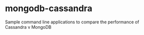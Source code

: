 # mongodb-cassandra
Sample command line applications to compare the performance of Cassandra v MongoDB
